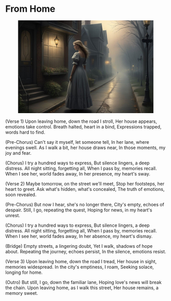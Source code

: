 # From Home

<figure><img src="../../.gitbook/assets/image.png" alt=""><figcaption></figcaption></figure>

(Verse 1) Upon leaving home, down the road I stroll, Her house appears, emotions take control. Breath halted, heart in a bind, Expressions trapped, words hard to find.

(Pre-Chorus) Can't say it myself, let someone tell, In her lane, where evenings swell. As I walk a bit, her house draws near, In those moments, my joy and fear.

(Chorus) I try a hundred ways to express, But silence lingers, a deep distress. All night sitting, forgetting all, When I pass by, memories recall. When I see her, world fades away, In her presence, my heart's sway.

(Verse 2) Maybe tomorrow, on the street we'll meet, Stop her footsteps, her heart to greet. Ask what's hidden, what's concealed, The truth of emotions, soon revealed.

(Pre-Chorus) But now I hear, she's no longer there, City's empty, echoes of despair. Still, I go, repeating the quest, Hoping for news, in my heart's unrest.

(Chorus) I try a hundred ways to express, But silence lingers, a deep distress. All night sitting, forgetting all, When I pass by, memories recall. When I see her, world fades away, In her absence, my heart's dismay.

(Bridge) Empty streets, a lingering doubt, Yet I walk, shadows of hope about. Repeating the journey, echoes persist, In the silence, emotions resist.

(Verse 3) Upon leaving home, down the road I tread, Her house in sight, memories widespread. In the city's emptiness, I roam, Seeking solace, longing for home.

(Outro) But still, I go, down the familiar lane, Hoping love's news will break the chain. Upon leaving home, as I walk this street, Her house remains, a memory sweet.
